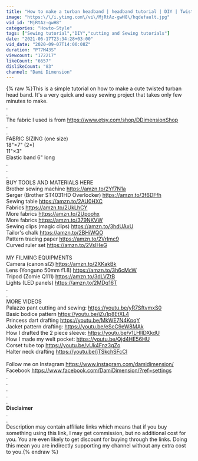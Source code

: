 ```yaml
---
title: "How to make a turban headband | headband tutorial | DIY | Twisted headband tutorial"
image: "https:\/\/i.ytimg.com\/vi\/MjRtAz-gwH8\/hqdefault.jpg"
vid_id: "MjRtAz-gwH8"
categories: "Howto-Style"
tags: ["Sewing tutorial","DIY","cutting and Sewing tutorials"]
date: "2021-06-17T23:34:28+03:00"
vid_date: "2020-09-07T14:00:08Z"
duration: "PT7M43S"
viewcount: "172217"
likeCount: "6657"
dislikeCount: "83"
channel: "Dami Dimension"
---
```

{% raw %}This is a simple tutorial on how to make a cute twisted turban head band. It's a very quick and easy sewing project that takes only few minutes to make.<br />.<br />.<br />The fabric I used is from <a rel="nofollow" target="blank" href="https://www.etsy.com/shop/DDimensionShop">https://www.etsy.com/shop/DDimensionShop</a><br />.<br />.<br />FABRIC SIZING (one size)<br />18&quot;×7&quot; (2×)<br />11&quot;×3&quot;<br />Elastic band 6&quot; long<br />.<br />.<br />.<br />BUY TOOLS AND MATERIALS HERE<br />Brother sewing machine <a rel="nofollow" target="blank" href="https://amzn.to/2Yf7N1a">https://amzn.to/2Yf7N1a</a><br />Serger (Brother ST4031HD Overlocker) <a rel="nofollow" target="blank" href="https://amzn.to/3f6DFfh">https://amzn.to/3f6DFfh</a><br />Sewing table <a rel="nofollow" target="blank" href="https://amzn.to/2AU0HXC">https://amzn.to/2AU0HXC</a><br />Fabrics <a rel="nofollow" target="blank" href="https://amzn.to/2UkLhCY">https://amzn.to/2UkLhCY</a><br />More fabrics <a rel="nofollow" target="blank" href="https://amzn.to/2Upoohx">https://amzn.to/2Upoohx</a><br />More fabrics <a rel="nofollow" target="blank" href="https://amzn.to/379NKVW">https://amzn.to/379NKVW</a><br />Sewing clips (magic clips) <a rel="nofollow" target="blank" href="https://amzn.to/3hdUAxU">https://amzn.to/3hdUAxU</a><br />Tailor's chalk <a rel="nofollow" target="blank" href="https://amzn.to/2BHiWQO">https://amzn.to/2BHiWQO</a><br />Pattern tracing paper <a rel="nofollow" target="blank" href="https://amzn.to/2VrImc9">https://amzn.to/2VrImc9</a><br />Curved ruler set <a rel="nofollow" target="blank" href="https://amzn.to/2VsIHeG">https://amzn.to/2VsIHeG</a><br /><br />MY FILMING EQUIPMENTS <br />Camera (canon sl2) <a rel="nofollow" target="blank" href="https://amzn.to/2XKakBk">https://amzn.to/2XKakBk</a><br />Lens (Yonguno 50mm f1.8) <a rel="nofollow" target="blank" href="https://amzn.to/3h6cMcW">https://amzn.to/3h6cMcW</a><br />Tripod (Zomie Q111) <a rel="nofollow" target="blank" href="https://amzn.to/3dLVZtB">https://amzn.to/3dLVZtB</a><br />Lights (LED panels) <a rel="nofollow" target="blank" href="https://amzn.to/2MDq16T">https://amzn.to/2MDq16T</a><br />.<br />.<br />MORE VIDEOS<br />Palazzo pant cutting and sewing: <a rel="nofollow" target="blank" href="https://youtu.be/yR7SftvmxS0">https://youtu.be/yR7SftvmxS0</a><br />Basic bodice pattern <a rel="nofollow" target="blank" href="https://youtu.be/jZu1p8EtXL4">https://youtu.be/jZu1p8EtXL4</a><br />Princess dart drafting <a rel="nofollow" target="blank" href="https://youtu.be/MkWE7N4KpqY">https://youtu.be/MkWE7N4KpqY</a><br />Jacket pattern drafting: <a rel="nofollow" target="blank" href="https://youtu.be/eScC9eW8MAk">https://youtu.be/eScC9eW8MAk</a><br />How I drafted the 2 piece sleeve: <a rel="nofollow" target="blank" href="https://youtu.be/v1LHIIDXkdU">https://youtu.be/v1LHIIDXkdU</a><br />How I made my welt pocket: <a rel="nofollow" target="blank" href="https://youtu.be/Qjd4HE56HU">https://youtu.be/Qjd4HE56HU</a><br />Corset tube top <a rel="nofollow" target="blank" href="https://youtu.be/vUk4Fnz3qZo">https://youtu.be/vUk4Fnz3qZo</a><br />Halter neck drafting <a rel="nofollow" target="blank" href="https://youtu.be/jTSkchSFcCI">https://youtu.be/jTSkchSFcCI</a><br /><br />Follow me on Instagram <a rel="nofollow" target="blank" href="https://www.instagram.com/damidimension/">https://www.instagram.com/damidimension/</a><br />Facebook <a rel="nofollow" target="blank" href="https://www.facebook.com/DamiDimension/?ref=settings">https://www.facebook.com/DamiDimension/?ref=settings</a><br />.<br />.<br />.<br />.<br />.<br />**Disclaimer**<br />.<br />.<br />Description may contain affiliate links which means that if you buy something using this link, I may get commission, but no additional cost for you. You are even likely to get discount for buying through the links. Doing this mean you are indirectly supporting my channel without any extra cost to you.{% endraw %}
